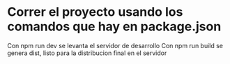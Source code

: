 # Correr el proyecto usando los comandos que hay en package.json

Con npm run dev se levanta el servidor de desarrollo
Con npm run build se genera dist, listo para la distribucion final en el servidor
